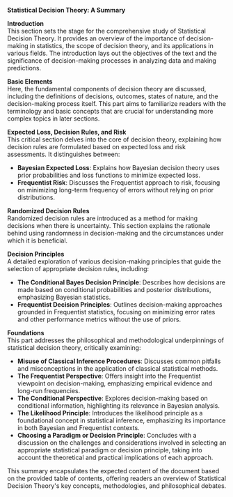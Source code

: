 **Statistical Decision Theory: A Summary**

**Introduction**  
This section sets the stage for the comprehensive study of Statistical Decision Theory. It provides an overview of the importance of decision-making in statistics, the scope of decision theory, and its applications in various fields. The introduction lays out the objectives of the text and the significance of decision-making processes in analyzing data and making predictions.

**Basic Elements**  
Here, the fundamental components of decision theory are discussed, including the definitions of decisions, outcomes, states of nature, and the decision-making process itself. This part aims to familiarize readers with the terminology and basic concepts that are crucial for understanding more complex topics in later sections.

**Expected Loss, Decision Rules, and Risk**  
This critical section delves into the core of decision theory, explaining how decision rules are formulated based on expected loss and risk assessments. It distinguishes between:

- **Bayesian Expected Loss**: Explains how Bayesian decision theory uses prior probabilities and loss functions to minimize expected loss.
- **Frequentist Risk**: Discusses the Frequentist approach to risk, focusing on minimizing long-term frequency of errors without relying on prior distributions.

**Randomized Decision Rules**  
Randomized decision rules are introduced as a method for making decisions when there is uncertainty. This section explains the rationale behind using randomness in decision-making and the circumstances under which it is beneficial.

**Decision Principles**  
A detailed exploration of various decision-making principles that guide the selection of appropriate decision rules, including:

- **The Conditional Bayes Decision Principle**: Describes how decisions are made based on conditional probabilities and posterior distributions, emphasizing Bayesian statistics.
- **Frequentist Decision Principles**: Outlines decision-making approaches grounded in Frequentist statistics, focusing on minimizing error rates and other performance metrics without the use of priors.

**Foundations**  
This part addresses the philosophical and methodological underpinnings of statistical decision theory, critically examining:

- **Misuse of Classical Inference Procedures**: Discusses common pitfalls and misconceptions in the application of classical statistical methods.
- **The Frequentist Perspective**: Offers insight into the Frequentist viewpoint on decision-making, emphasizing empirical evidence and long-run frequencies.
- **The Conditional Perspective**: Explores decision-making based on conditional information, highlighting its relevance in Bayesian analysis.
- **The Likelihood Principle**: Introduces the likelihood principle as a foundational concept in statistical inference, emphasizing its importance in both Bayesian and Frequentist contexts.
- **Choosing a Paradigm or Decision Principle**: Concludes with a discussion on the challenges and considerations involved in selecting an appropriate statistical paradigm or decision principle, taking into account the theoretical and practical implications of each approach.

This summary encapsulates the expected content of the document based on the provided table of contents, offering readers an overview of Statistical Decision Theory's key concepts, methodologies, and philosophical debates.
